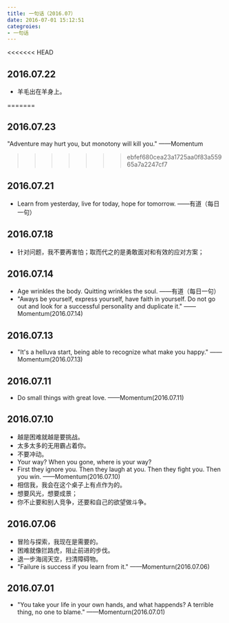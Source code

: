 ```yaml
---
title: 一句话（2016.07）
date: 2016-07-01 15:12:51
categroies:
- 一句话
---
```


<<<<<<< HEAD
## 2016.07.22
- 羊毛出在羊身上。

=======
## 2016.07.23
"Adventure may hurt you, but monotony will kill you." ——Momentum
>>>>>>> ebfef680cea23a1725aa0f83a55965a7a2247cf7

## 2016.07.21
- Learn from yesterday, live for today, hope for tomorrow. ——有道（每日一句）


## 2016.07.18
- 针对问题，我不要再害怕；取而代之的是勇敢面对和有效的应对方案；

## 2016.07.14
- Age wrinkles the body. Quitting wrinkles the soul. ——有道（每日一句）
- "Aways be yourself, express yourself, have faith in yourself. Do not go out and look for a successful personality and duplicate it." ——Momentum(2016.07.14)

## 2016.07.13
- "It's a helluva start, being able to recognize what make you happy." ——Momentum(2016.07.13)


## 2016.07.11
- Do small things with great love. ——Momentum(2016.07.11)

## 2016.07.10
- 越是困难就越是要挑战。
- 太多太多的无用霸占着你。
- 不要冲动。
- Your way? When you gone, where is your way?
- First they ignore you. Then they laugh at you. Then they fight you. Then you win. ——Momentum(2016.07.10)
- 相信我，我会在这个桌子上有点作为的。
- 想要风光，想要成景；
- 你不止要和别人竞争，还要和自己的欲望做斗争。


## 2016.07.06
- 冒险与探索，我现在是需要的。
- 困难就像拦路虎，阻止前进的步伐。
- 退一步海阔天空，扫清障碍物。
- "Failure is success if you learn from it." ——Momenturn(2016.07.06)


## 2016.07.01
- "You take your life in your own hands, and what happends? A terrible thing, no one to blame." ——Momenturn(2016.07.01)
